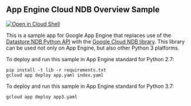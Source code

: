 ## App Engine Cloud NDB Overview Sample

[![Open in Cloud Shell][shell_img]][shell_link]

[shell_img]: http://gstatic.com/cloudssh/images/open-btn.png
[shell_link]: https://console.cloud.google.com/cloudshell/open?git_repo=https://github.com/GoogleCloudPlatform/python-docs-samples&page=editor&open_in_editor=appengine/standard/migration/ndb/overview/README.md

This is a sample app for Google App Engine that replaces use of the
[Datastore NDB Python API](https://cloud.google.com/appengine/docs/python/ndb/)
with the [Google Cloud NDB library](https://googleapis.dev/python/python-ndb/latest/index.html).
This library can be used not only on App Engine, but also other Python 3
platforms.

To deploy and run this sample in App Engine standard for Python 2.7:

    pip install -t lib -r requirements.txt
    gcloud app deploy app.yaml index.yaml

To deploy and run this sample in App Engine standard for Python 3.7:

    gcloud app deploy app3.yaml
